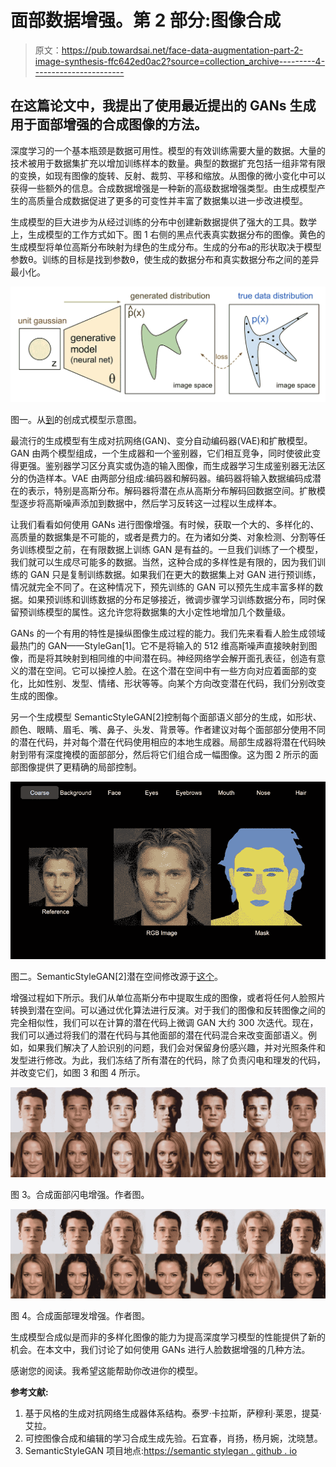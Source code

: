 # 面部数据增强。第 2 部分:图像合成

> 原文：<https://pub.towardsai.net/face-data-augmentation-part-2-image-synthesis-ffc642ed0ac2?source=collection_archive---------4----------------------->

## 在这篇论文中，我提出了使用最近提出的 GANs 生成用于面部增强的合成图像的方法。

深度学习的一个基本瓶颈是数据可用性。模型的有效训练需要大量的数据。大量的技术被用于数据集扩充以增加训练样本的数量。典型的数据扩充包括一组非常有限的变换，如现有图像的旋转、反射、裁剪、平移和缩放。从图像的微小变化中可以获得一些额外的信息。合成数据增强是一种新的高级数据增强类型。由生成模型产生的高质量合成数据促进了更多的可变性并丰富了数据集以进一步改进模型。

生成模型的巨大进步为从经过训练的分布中创建新数据提供了强大的工具。数学上，生成模型的工作方式如下。图 1 右侧的黑点代表真实数据分布的图像。黄色的生成模型将单位高斯分布映射为绿色的生成分布。生成的分布а的形状取决于模型参数θ。训练的目标是找到参数θ，使生成的数据分布和真实数据分布之间的差异最小化。

![](img/51f92188e68f986f32dd547029f32e38.png)

图一。从[到](https://openai.com/blog/generative-models/)的创成式模型示意图。

最流行的生成模型有生成对抗网络(GAN)、变分自动编码器(VAE)和扩散模型。GAN 由两个模型组成，一个生成器和一个鉴别器，它们相互竞争，同时使彼此变得更强。鉴别器学习区分真实或伪造的输入图像，而生成器学习生成鉴别器无法区分的伪造样本。VAE 由两部分组成:编码器和解码器。编码器将输入数据编码成潜在的表示，特别是高斯分布。解码器将潜在点从高斯分布解码回数据空间。扩散模型逐步将高斯噪声添加到数据中，然后学习反转这一过程以生成样本。

让我们看看如何使用 GANs 进行图像增强。有时候，获取一个大的、多样化的、高质量的数据集是不可能的，或者是费力的。在为诸如分类、对象检测、分割等任务训练模型之前，在有限数据上训练 GAN 是有益的。一旦我们训练了一个模型，我们就可以生成尽可能多的数据。当然，这种合成的多样性是有限的，因为我们训练的 GAN 只是复制训练数据。如果我们在更大的数据集上对 GAN 进行预训练，情况就完全不同了。在这种情况下，预先训练的 GAN 可以预先生成丰富多样的数据。如果预训练和训练数据的分布足够接近，微调步骤学习训练数据分布，同时保留预训练模型的属性。这允许您将数据集的大小定性地增加几个数量级。

GANs 的一个有用的特性是操纵图像生成过程的能力。我们先来看看人脸生成领域最热门的 GAN——StyleGan[1]。它不是将输入的 512 维高斯噪声直接映射到图像，而是将其映射到相同维的中间潜在码。神经网络学会解开面孔表征，创造有意义的潜在空间。它可以操控人脸。在这个潜在空间中有一些方向对应着面部的变化，比如性别、发型、情绪、形状等等。向某个方向改变潜在代码，我们分别改变生成的图像。

另一个生成模型 SemanticStyleGAN[2]控制每个面部语义部分的生成，如形状、颜色、眼睛、眉毛、嘴、鼻子、头发、背景等。作者建议对每个面部部分使用不同的潜在代码，并对每个潜在代码使用相应的本地生成器。局部生成器将潜在代码映射到带有深度掩模的面部部分，然后将它们组合成一幅图像。这为图 2 所示的面部图像提供了更精确的局部控制。

![](img/2155f7411a2f7d0c38e471703d1b5835.png)

图二。SemanticStyleGAN[2]潜在空间修改源于[这个](https://semanticstylegan.github.io/)。

增强过程如下所示。我们从单位高斯分布中提取生成的图像，或者将任何人脸照片转换到潜在空间。可以通过优化算法进行反演。对于我们的图像和反转图像之间的完全相似性，我们可以在计算的潜在代码上微调 GAN 大约 300 次迭代。现在，我们可以通过将我们的潜在代码与其他面部的潜在代码混合来改变面部语义。例如，如果我们解决了人脸识别的问题，我们会对保留身份感兴趣，并对光照条件和发型进行修改。为此，我们冻结了所有潜在的代码，除了负责闪电和理发的代码，并改变它们，如图 3 和图 4 所示。

![](img/ff7738433e45ab3f8c3c6b1d00c24c1e.png)

图 3。合成面部闪电增强。作者图。

![](img/45a407ffbe6c4164e946e0d98b7ab424.png)

图 4。合成面部理发增强。作者图。

生成模型合成似是而非的多样化图像的能力为提高深度学习模型的性能提供了新的机会。在本文中，我们讨论了如何使用 GANs 进行人脸数据增强的几种方法。

感谢您的阅读。我希望这能帮助你改进你的模型。

**参考文献:**

1.  基于风格的生成对抗网络生成器体系结构。泰罗·卡拉斯，萨穆利·莱恩，提莫·艾拉。
2.  可控图像合成和编辑的学习合成生成先验。石宜春，肖扬，杨月婉，沈晓慧。
3.  SemanticStyleGAN 项目地点:[https://semantic stylegan . github . io](https://semanticstylegan.github.io)